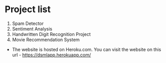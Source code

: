 # Project list

1. Spam Detector
2. Sentiment Analysis
3. Handwritten Digit Recognition Project
4. Movie Recommendation System

- The website is hosted on Heroku.com. You can visit the website on this url - https://dsmlapp.herokuapp.com/